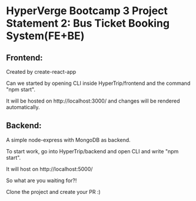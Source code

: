 # HyperVerge Bootcamp 3 Project Statement 2: Bus Ticket Booking System(FE+BE)

## Frontend:

Created by create-react-app

Can we started by opening CLI inside HyperTrip/frontend and the command "npm start".

It will be hosted on http://localhost:3000/ and changes will be rendered automatically.

## Backend:

A simple node-express with MongoDB as backend.

To start work, go into HyperTrip/backend and open CLI and write "npm start".

It will host on http://localhost:5000/

So what are you waiting for?!

Clone the project and create your PR :)
